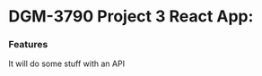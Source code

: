 # DGM-3790 Project 3 React App:

<!-- Deployed Site: [https://3790-initial-react-app.netlify.app/](https://3790-initial-react-app.netlify.app/) -->

### Features

It will do some stuff with an API
